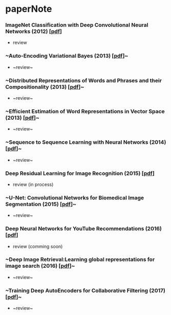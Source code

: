 # paperNote

### ImageNet Classification with Deep Convolutional Neural Networks (2012) [[pdf](https://papers.nips.cc/paper/4824-imagenet-classification-with-deep-convolutional-neural-networks.pdf)]
- review

### ~Auto-Encoding Variational Bayes (2013) [[pdf](https://arxiv.org/pdf/1312.6114.pdf)]~
- ~review~

### ~Distributed Representations of Words and Phrases and their Compositionality (2013) [[pdf](https://papers.nips.cc/paper/5021-distributed-representations-of-words-and-phrases-and-their-compositionality.pdf)]~
- ~review~

### ~Efficient Estimation of Word Representations in Vector Space (2013) [[pdf](https://arxiv.org/pdf/1301.3781.pdf)]~
- ~review~

### ~Sequence to Sequence Learning with Neural Networks (2014) [[pdf](https://papers.nips.cc/paper/5346-sequence-to-sequence-learning-with-neural-networks.pdf)]~
- ~review~

### Deep Residual Learning for Image Recognition (2015) [[pdf](https://arxiv.org/pdf/1512.03385.pdf)]
- review (in process)

### ~U-Net: Convolutional Networks for Biomedical Image Segmentation (2015) [[pdf](https://arxiv.org/pdf/1505.04597.pdf)]~
- ~review~

### Deep Neural Networks for YouTube Recommendations (2016) [[pdf](https://static.googleusercontent.com/media/research.google.com/en//pubs/archive/45530.pdf)]
- review (comming soon)

### ~Deep Image Retrieval:Learning global representations for image search (2016) [[pdf](https://arxiv.org/pdf/1604.01325.pdf)]~
- ~review~

### ~Training Deep AutoEncoders for Collaborative Filtering (2017) [[pdf](https://arxiv.org/pdf/1708.01715.pdf)]~
- ~review~
